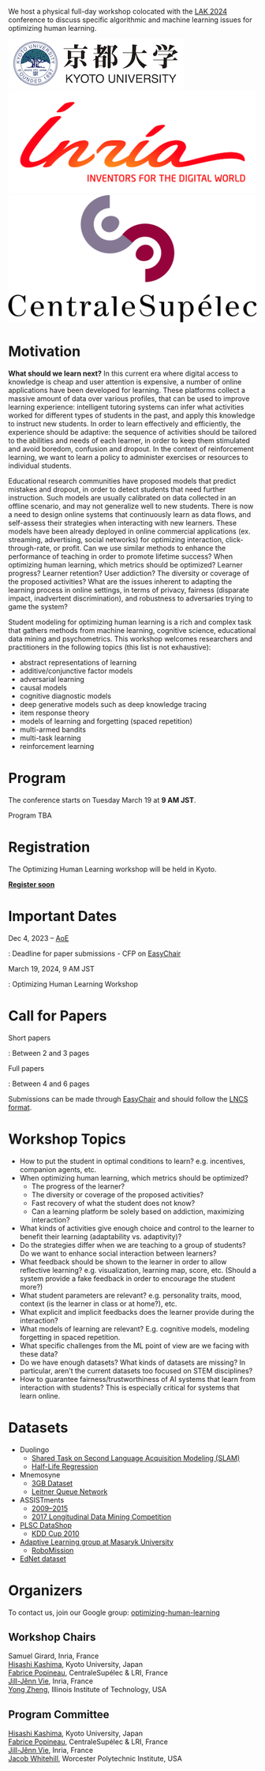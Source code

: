 We host a physical full-day workshop colocated with the [LAK 2024](https://www.solaresearch.org/events/lak/lak24/) conference to discuss specific algorithmic and machine learning issues for optimizing human learning.

<div id="logos" class="responsive">
    <a href="https://www.kyoto-u.ac.jp/en/"><img src="/static/img/kyoto.png" /></a>
    <a href="https://team.inria.fr/soda/"><img src="/static/img/inria.jpg" /></a>
    <a href="http://www.centralesupelec.fr/en"><img src="/static/img/cs.png" /></a>
</div>

# Motivation

**What should we learn next?** In this current era where digital access to knowledge is cheap and user attention is expensive, a number of online applications have been developed for learning. These platforms collect a massive amount of data over various profiles, that can be used to improve learning experience: intelligent tutoring systems can infer what activities worked for different types of students in the past, and apply this knowledge to instruct new students. In order to learn effectively and efficiently, the experience should be adaptive: the sequence of activities should be tailored to the abilities and needs of each learner, in order to keep them stimulated and avoid boredom, confusion and dropout. In the context of reinforcement learning, we want to learn a policy to administer exercises or resources to individual students.

Educational research communities have proposed models that predict mistakes and dropout, in order to detect students that need further instruction. Such models are usually calibrated on data collected in an offline scenario, and may not generalize well to new students. There is now a need to design online systems that continuously learn as data flows, and self-assess their strategies when interacting with new learners. These models have been already deployed in online commercial applications (ex. streaming, advertising, social networks) for optimizing interaction, click-through-rate, or profit. Can we use similar methods to enhance the performance of teaching in order to promote lifetime success? When optimizing human learning, which metrics should be optimized? Learner progress? Learner retention? User addiction? The diversity or coverage of the proposed activities? What are the issues inherent to adapting the learning process in online settings, in terms of privacy, fairness (disparate impact, inadvertent discrimination), and robustness to adversaries trying to game the system?

Student modeling for optimizing human learning is a rich and complex task that gathers methods from machine learning, cognitive science, educational data mining and psychometrics. This workshop welcomes researchers and practitioners in the following topics (this list is not exhaustive):

- abstract representations of learning
- additive/conjunctive factor models
- adversarial learning
- causal models
- cognitive diagnostic models
- deep generative models such as deep knowledge tracing
- item response theory
- models of learning and forgetting (spaced repetition)
- multi-armed bandits
- multi-task learning
- reinforcement learning

# Program

The conference starts on Tuesday March 19 at **9 AM JST**.

Program TBA

# Registration

The Optimizing Human Learning workshop will be held in Kyoto.

[**Register soon**](https://www.solaresearch.org/events/lak/lak24/registration/)

# Important Dates

Dec 4, 2023 – [AoE](https://www.timeanddate.com/time/zones/aoe)

:   Deadline for paper submissions - CFP on [EasyChair](https://easychair.org/conferences/?conf=wasl2024)

March 19, 2024, 9 AM JST

:   Optimizing Human Learning Workshop

# Call for Papers

Short papers

:    Between 2 and 3 pages

Full papers

:    Between 4 and 6 pages

Submissions can be made through [EasyChair](https://easychair.org/conferences/?conf=wasl2024) and should follow the [LNCS format](http://www.springer.com/fr/computer-science/lncs/conference-proceedings-guidelines).

# Workshop Topics

- How to put the student in optimal conditions to learn? e.g. incentives, companion agents, etc.
- When optimizing human learning, which metrics should be optimized?
    - The progress of the learner?
    - The diversity or coverage of the proposed activities?
    - Fast recovery of what the student does not know?
    - Can a learning platform be solely based on addiction, maximizing interaction?
- What kinds of activities give enough choice and control to the learner to benefit their learning (adaptability vs. adaptivity)?
- Do the strategies differ when we are teaching to a group of students? Do we want to enhance social interaction between learners?
- What feedback should be shown to the learner in order to allow reflective learning? e.g. visualization, learning map, score, etc. (Should a system provide a fake feedback in order to encourage the student more?)
- What student parameters are relevant? e.g. personality traits, mood, context (is the learner in class or at home?), etc.
- What explicit and implicit feedbacks does the learner provide during the interaction?
- What models of learning are relevant? E.g. cognitive models, modeling forgetting in spaced repetition.
- What specific challenges from the ML point of view are we facing with these data?
- Do we have enough datasets? What kinds of datasets are missing? In particular, aren’t the current datasets too focused on STEM disciplines?
- How to guarantee fairness/trustworthiness of AI systems that learn from interaction with students? This is especially critical for systems that learn online.

# Datasets

- Duolingo
    - [Shared Task on Second Language Acquisition Modeling (SLAM)](http://sharedtask.duolingo.com)
    - [Half-Life Regression](https://github.com/duolingo/halflife-regression)
- Mnemosyne
    - [3GB Dataset](https://archive.org/details/20140127MnemosynelogsAll.db)
    - [Leitner Queue Network](https://github.com/rddy/leitnerq)
- ASSISTments
    - [2009–2015](https://sites.google.com/site/assistmentsdata/home/assistment-2009-2010-data)
    - [2017 Longitudinal Data Mining Competition](https://sites.google.com/view/assistmentsdatamining)
- [PLSC DataShop](http://pslcdatashop.web.cmu.edu)
    - [KDD Cup 2010](https://pslcdatashop.web.cmu.edu/KDDCup/downloads.jsp)
- [Adaptive Learning group at Masaryk University](https://www.fi.muni.cz/adaptivelearning/?a=data)
	- [RoboMission](https://github.com/adaptive-learning/adaptive-learning-research/tree/master/data/robomission-2019-12)
- [EdNet dataset](https://github.com/riiid/ednet)

# Organizers

To contact us, join our Google group: [optimizing-human-learning](https://groups.google.com/forum/#!forum/optimizing-human-learning)

## Workshop Chairs

Samuel Girard, Inria, France  
[Hisashi Kashima](https://hkashima.github.io/index_e.html), Kyoto University, Japan  
[Fabrice Popineau](http://fabrice.popineau.net/), CentraleSupélec & LRI, France  
[Jill-Jênn Vie](https://jjv.ie), Inria, France  
[Yong Zheng](https://itm.iit.edu/zheng/index.html), Illinois Institute of Technology, USA

## Program Committee

[Hisashi Kashima](https://hkashima.github.io/index_e.html), Kyoto University, Japan  
[Fabrice Popineau](http://fabrice.popineau.net/), CentraleSupélec & LRI, France  
[Jill-Jênn Vie](https://jjv.ie), Inria, France  
[Jacob Whitehill](https://www.wpi.edu/people/faculty/jrwhitehill), Worcester Polytechnic Institute, USA
